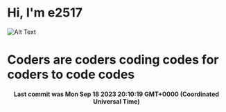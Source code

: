 # Hi, I'm e2517

![Alt Text](https://github.com/E2517/e2517/blob/master/images/background.gif)

# Coders are coders coding codes for coders to code codes

<h4 align="center">Last commit was Mon Sep 18 2023 20:10:19 GMT+0000 (Coordinated Universal Time)</h4>
